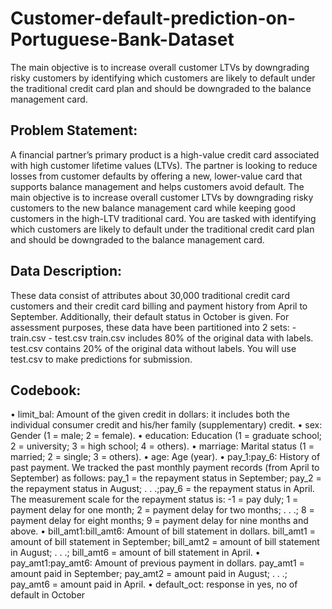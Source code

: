 # Customer-default-prediction-on-Portuguese-Bank-Dataset
The main objective is to increase overall customer LTVs by downgrading risky customers  by identifying which customers are likely to default under the traditional credit card plan and should be downgraded to the balance management card.
## Problem Statement:
A financial partner’s primary product is a high-value credit card associated with high customer lifetime values (LTVs). The partner is looking to reduce losses from customer defaults by offering a new, lower-value card that supports balance management and helps customers avoid default.
The main objective is to increase overall customer LTVs by downgrading risky customers to the new balance management card while keeping good
customers in the high-LTV traditional card. You are tasked with identifying which
customers are likely to default under the traditional credit card plan and should be
downgraded to the balance management card.

## Data Description:
These data consist of attributes about 30,000 traditional credit card customers and their credit card billing and payment history from April to September. Additionally, their default status in October is given. For assessment purposes, these data have been partitioned into 2 sets: - train.csv - test.csv
train.csv includes 80% of the original data with labels. test.csv contains 20% of the
original data without labels. You will use test.csv to make predictions for submission.	

## Codebook: 
• limit_bal: Amount of the given credit in dollars: it includes both the individual
consumer credit and his/her family (supplementary) credit.
• sex: Gender (1 = male; 2 = female).
• education: Education (1 = graduate school; 2 = university; 3 = high school; 4 =
others).
• marriage: Marital status (1 = married; 2 = single; 3 = others).
• age: Age (year).
• pay_1:pay_6: History of past payment. We tracked the past monthly payment
records (from April to September) as follows: pay_1 = the repayment status in
September; pay_2 = the repayment status in August; . . .;pay_6 = the repayment
status in April. The measurement scale for the repayment status is: -1 = pay duly;
1 = payment delay for one month; 2 = payment delay for two months; . . .; 8 =
payment delay for eight months; 9 = payment delay for nine months and above.
• bill_amt1:bill_amt6: Amount of bill statement in dollars. bill_amt1 = amount of
bill statement in September; bill_amt2 = amount of bill statement in August; . .
.; bill_amt6 = amount of bill statement in April.
• pay_amt1:pay_amt6: Amount of previous payment in dollars. pay_amt1 = amount
paid in September; pay_amt2 = amount paid in August; . . .; pay_amt6 = amount paid
in April.
• default_oct: response in yes, no of default in October
